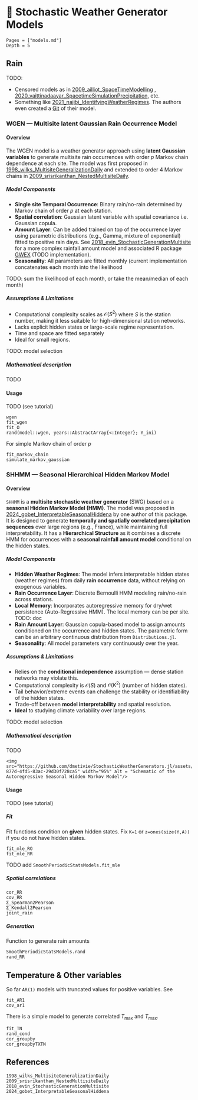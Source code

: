 # 📘 Stochastic Weather Generator Models

```@contents
Pages = ["models.md"]
Depth = 5
```

## Rain

TODO:

- Censored models as in [2009_ailliot_SpaceTimeModelling](@cite) , [2020_vaittinadaayar_SpacetimeSimulationPrecipitation](@cite), etc.
- Something like [2021_najibi_IdentifyingWeatherRegimes](@cite). The authors even created a [Git](https://github.com/cadillac-desert/wgen) of their model.

### WGEN — Multisite latent Gaussian Rain Occurrence Model

#### Overview

The WGEN model is a weather generator approach using **latent Gaussian variables** to generate multisite rain occurrences with order $p$ Markov chain dependence at each site.
The model was first proposed in [1998_wilks_MultisiteGeneralizationDaily](@cite) and extended to order 4 Markov chains in [2009_srisrikanthan_NestedMultisiteDaily](@cite).

##### Model Components

- **Single site Temporal Occurrence**: Binary rain/no-rain determined by Markov chain of order $p$ at each station.
- **Spatial correlation**: Gaussian latent variable with spatial covariance i.e. Gaussian copula.
- **Amount Layer**: Can be added trained on top of the occurrence layer using parametric distributions (e.g., Gamma, mixture of exponential) fitted to positive rain days. See [2018_evin_StochasticGenerationMultisite](@cite) for a more complex rainfall amount model and associated R package [GWEX](https://github.com/guillaumeevin/GWEX) (TODO implementation).
- **Seasonality**: All parameters are fitted monthly (current implementation concatenates each month into the likelihood

TODO: sum the likelihood of each month, or take the mean/median of each month)

##### Assumptions & Limitations

- Computational complexity scales as $\mathcal{O}(S^2)$ where $S$ is the station number, making it less suitable for high-dimensional station networks.
- Lacks explicit hidden states or large-scale regime representation.
- Time and space are fitted separately
- Ideal for small regions.

TODO: model selection

##### Mathematical description

TODO

#### Usage

TODO (see tutorial)

```@docs
wgen
fit_wgen
fit_Ω
rand(model::wgen, years::AbstractArray{<:Integer}; Y_ini)
```

For simple Markov chain of order $p$

```@docs
fit_markov_chain
simulate_markov_gaussian
```

### SHHMM — Seasonal Hierarchical Hidden Markov Model

#### Overview

`SHHMM` is a **multisite stochastic weather generator** (SWG) based on a **seasonal Hidden Markov Model (HMM)**.
The model was proposed in [2024_gobet_InterpretableSeasonalHiddena](@cite) by one author of this package.
It is designed to generate **temporally and spatially correlated precipitation sequences** over large regions (e.g., France), while maintaining full interpretability.
It has a **Hierarchical Structure** as it combines a discrete HMM for occurrences with a **seasonal rainfall amount model** conditional on the hidden states.

##### Model Components

- **Hidden Weather Regimes**: The model infers interpretable hidden states (weather regimes) from daily **rain occurrence** data, without relying on exogenous variables.
- **Rain Occurrence Layer**: Discrete Bernoulli HMM modeling rain/no-rain across stations.
- **Local Memory**: Incorporates autoregressive memory for dry/wet persistence (Auto-Regressive HMM). The local memory can be per site. TODO: doc
- **Rain Amount Layer**: Gaussian copula-based model to assign amounts conditioned on the occurrence and hidden states. The parametric form can be an arbitrary continuous distribution from `Distributions.jl`.
- **Seasonality**: All model parameters vary continuously over the year.

##### Assumptions & Limitations

- Relies on the **conditional independence** assumption — dense station networks may violate this.
- Computational complexity is $\mathcal{O}(S)$ and $\mathcal{O}(K^2)$ (number of hidden states).
- Tail behavior/extreme events can challenge the stability or identifiability of the hidden states.
- Trade-off between **model interpretability** and spatial resolution.
- **Ideal** to studying climate variability over large regions.

TODO: model selection

##### Mathematical description

TODO

```@raw html
<img src="https://github.com/dmetivie/StochasticWeatherGenerators.jl/assets/46794064/5fe1d677-877d-4fd5-83ac-29d30f728ca5" width="95%" alt = "Schematic of the Autoregressive Seasonal Hidden Markov Model"/>
```

#### Usage

TODO (see tutorial)

##### Fit

Fit functions condition on **given** hidden states. Fix `K=1` or `z=ones(size(Y,A))` if you do not have hidden states.

```@docs
fit_mle_RO
fit_mle_RR
```

TODO add `SmoothPeriodicStatsModels.fit_mle`

##### Spatial correlations

```@docs
cor_RR
cov_RR
Σ_Spearman2Pearson
Σ_Kendall2Pearson
joint_rain
```

##### Generation

Function to generate rain amounts

```@docs
SmoothPeriodicStatsModels.rand
rand_RR
```

## Temperature & Other variables

So far `AR(1)` models with truncated values for positive variables.
See

```@docs
fit_AR1
cov_ar1
```

There is a simple model to generate correlated $T_{\mathrm{max}}$ and $T_{\mathrm{max}}$.

```@docs
fit_TN
rand_cond
cor_groupby
cor_groupbyTXTN
```

## References

```@bibliography
1998_wilks_MultisiteGeneralizationDaily
2009_srisrikanthan_NestedMultisiteDaily
2018_evin_StochasticGenerationMultisite
2024_gobet_InterpretableSeasonalHiddena
```
